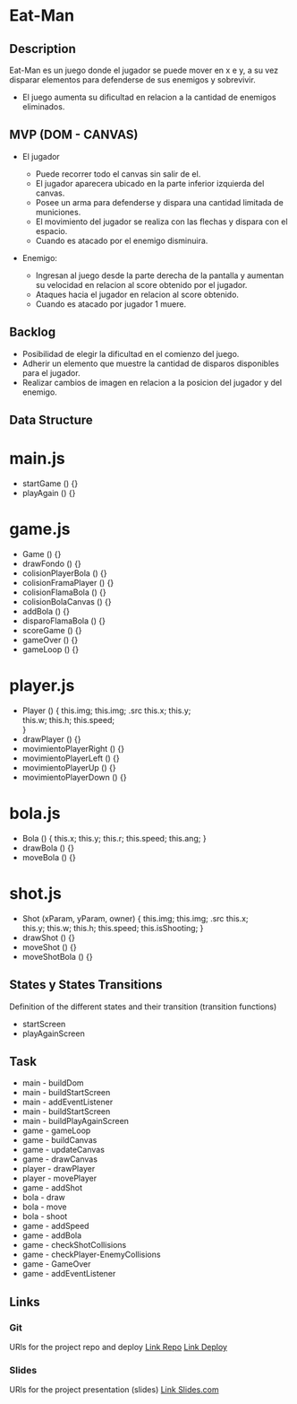 # Eat-Man

## Description

Eat-Man es un juego donde el jugador se puede mover en x e y, a su vez disparar elementos para defenderse de sus enemigos y sobrevivir. 

* El juego aumenta su dificultad en relacion a la cantidad de enemigos eliminados.                   

## MVP (DOM - CANVAS)

- El jugador 
    * Puede recorrer todo el canvas sin salir de el.
    * El jugador aparecera ubicado en la parte inferior izquierda del canvas. 
    * Posee un arma para defenderse y dispara una cantidad limitada de municiones.
    * El movimiento del jugador se realiza con las flechas y dispara con el espacio.
    * Cuando es atacado por el enemigo disminuira.

- Enemigo:
    * Ingresan al juego desde la parte derecha de la pantalla y aumentan su velocidad en relacion al score obtenido por el jugador. 
    * Ataques hacia el jugador en relacion al score obtenido.
    * Cuando es atacado por jugador 1 muere.


## Backlog

- Posibilidad de elegir la dificultad en el comienzo del juego.
- Adherir un elemento que muestre la cantidad de disparos disponibles para el jugador.
- Realizar cambios de imagen en relacion a la posicion del jugador y del enemigo.


## Data Structure

# main.js

- startGame () {}
- playAgain () {}

# game.js

- Game () {}
- drawFondo () {}
- colisionPlayerBola () {}
- colisionFramaPlayer () {}
- colisionFlamaBola () {}
- colisionBolaCanvas () {}
- addBola () {}
- disparoFlamaBola () {}
- scoreGame () {}
- gameOver () {}
- gameLoop () {}



# player.js 

- Player () {
    this.img; 
    this.img; .src
    this.x; 
    this.y;  
    this.w; 
    this.h; 
    this.speed;  
}
- drawPlayer () {}
- movimientoPlayerRight () {}
- movimientoPlayerLeft () {}
- movimientoPlayerUp () {}
- movimientoPlayerDown () {}

# bola.js 

- Bola () {
    this.x; 
    this.y; 
    this.r;
    this.speed;
    this.ang; 
}
- drawBola () {}
- moveBola () {}

# shot.js 

- Shot (xParam, yParam, owner) {
    this.img; 
    this.img; .src
    this.x;  
    this.y; 
    this.w; 
    this.h; 
    this.speed; 
    this.isShooting;
}
- drawShot () {}
- moveShot () {}
- moveShotBola () {}

## States y States Transitions
Definition of the different states and their transition (transition functions)

- startScreen
- playAgainScreen


## Task

- main - buildDom
- main - buildStartScreen
- main - addEventListener
- main - buildStartScreen
- main - buildPlayAgainScreen
- game - gameLoop
- game - buildCanvas
- game - updateCanvas
- game - drawCanvas
- player - drawPlayer
- player - movePlayer
- game - addShot
- bola - draw
- bola - move
- bola - shoot
- game - addSpeed
- game - addBola
- game - checkShotCollisions
- game - checkPlayer-EnemyCollisions
- game - GameOver
- game - addEventListener

## Links


### Git
URls for the project repo and deploy
[Link Repo](https://github.com/MoniIgnacio/Eat-man)
[Link Deploy](https://moniignacio.github.io/Eat-man/)
### Slides
URls for the project presentation (slides)
[Link Slides.com](https://docs.google.com/...)